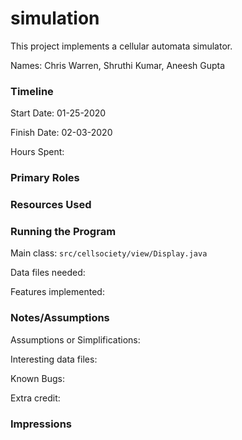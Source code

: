 simulation
====

This project implements a cellular automata simulator.

Names: Chris Warren, Shruthi Kumar, Aneesh Gupta

### Timeline

Start Date: 01-25-2020

Finish Date: 02-03-2020

Hours Spent: 

### Primary Roles


### Resources Used



### Running the Program

Main class: `src/cellsociety/view/Display.java`

Data files needed: 

Features implemented:



### Notes/Assumptions

Assumptions or Simplifications:

Interesting data files:

Known Bugs:

Extra credit:


### Impressions

